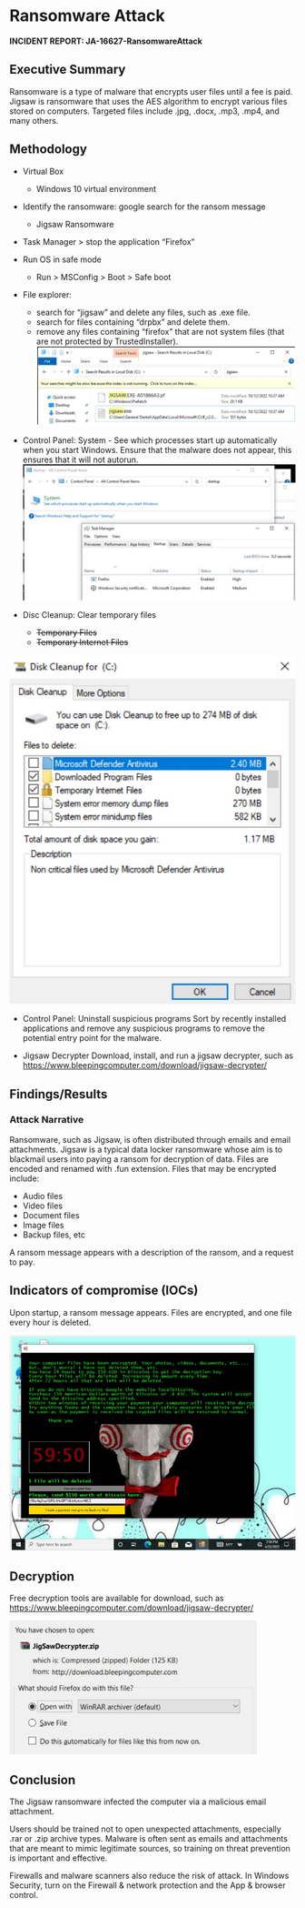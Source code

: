 # Ransomware Attack
<b>INCIDENT REPORT: JA-16627-RansomwareAttack </b>

## Executive Summary 
Ransomware is a type of malware that encrypts user files until a fee is paid. Jigsaw is ransomware that uses the AES algorithm to encrypt various files stored on computers. Targeted files include .jpg, .docx, .mp3, .mp4, and many others.

## Methodology 
- Virtual Box
    - Windows 10 virtual environment
- Identify the ransomware: google search for the ransom message
    - Jigsaw Ransomware
- Task Manager > stop the application “Firefox”
- Run OS in safe mode
    - Run > MSConfig > Boot > Safe boot
- File explorer: 
    - search for “jigsaw” and delete any files, such as .exe file.
    - search for files containing “drpbx” and delete them.
    - remove any files containing “firefox” that are not system files (that are not protected by TrustedInstaller).
![File Explorer](https://github.com/serengetijade/Cyber_Security/blob/main/img/Ransomware-FileExp.jpg)

- Control Panel: System - See which processes start up automatically when you start Windows. Ensure that the malware does not appear, this ensures that it will not autorun. 
![System Startup](https://github.com/serengetijade/Cyber_Security/blob/main/img/Ransomware-Firefox.jpg)

- Disc Cleanup: Clear temporary files
    - ~~Temporary Files~~
    - ~~Temporary Internet Files~~

![Disk Cleanup](https://github.com/serengetijade/Cyber_Security/blob/main/img/Ransomware-DiskCleanup.jpg)

- Control Panel: Uninstall suspicious programs
Sort by recently installed applications and remove any suspicious programs to remove the potential entry point for the malware. 

- Jigsaw Decrypter
Download, install, and run a jigsaw decrypter, such as https://www.bleepingcomputer.com/download/jigsaw-decrypter/ 


## Findings/Results 
### Attack Narrative 
Ransomware, such as Jigsaw, is often distributed through emails and email attachments. Jigsaw is a typical data locker ransomware whose aim is to blackmail users into paying a ransom for decryption of data. 
Files are encoded and renamed with .fun extension. Files that may be encrypted include: 
- Audio files
- Video files
- Document files
- Image files
- Backup files, etc

A ransom message appears with a description of the ransom, and a request to pay.

## Indicators of compromise (IOCs) 
Upon startup, a ransom message appears. Files are encrypted, and one file every hour is deleted. 

![Ransom Note](https://github.com/serengetijade/Cyber_Security/blob/main/img/Ransomware-Note.jpg)

## Decryption
Free decryption tools are available for download, such as https://www.bleepingcomputer.com/download/jigsaw-decrypter/ 

![Decryption Tool](https://github.com/serengetijade/Cyber_Security/blob/main/img/Ransomware-Decrypter.jpg)

## Conclusion 
The Jigsaw ransomware infected the computer via a malicious email attachment. 

Users should be trained not to open unexpected attachments, especially .rar or .zip archive types. Malware is often sent as emails and attachments that are meant to mimic legitimate sources, so training on threat prevention is important and effective. 

Firewalls and malware scanners also reduce the risk of attack. In Windows Security, turn on the Firewall & network protection and the App & browser control. 
